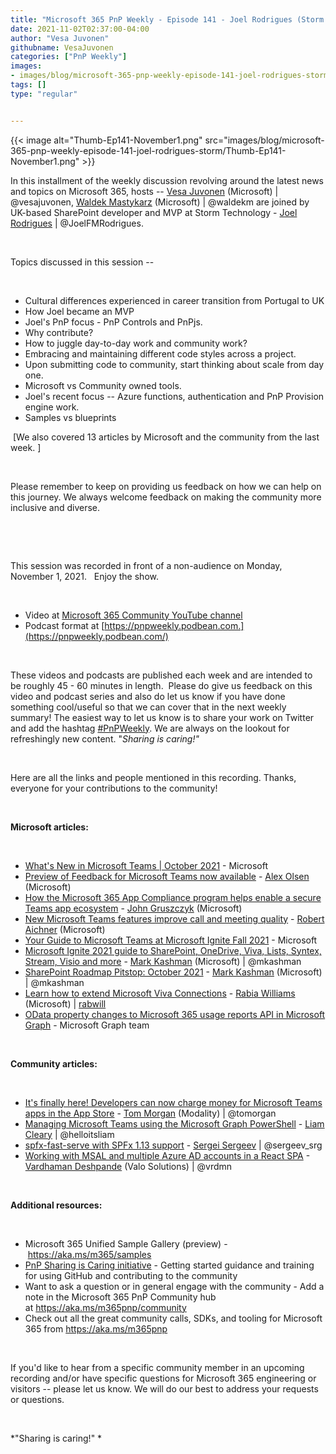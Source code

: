 ```yaml
---
title: "Microsoft 365 PnP Weekly - Episode 141 - Joel Rodrigues (Storm Technologies)"
date: 2021-11-02T02:37:00-04:00
author: "Vesa Juvonen"
githubname: VesaJuvonen
categories: ["PnP Weekly"]
images:
- images/blog/microsoft-365-pnp-weekly-episode-141-joel-rodrigues-storm/Thumb-Ep141-November1.png
tags: []
type: "regular"


---
```


{{< image alt="Thumb-Ep141-November1.png" src="images/blog/microsoft-365-pnp-weekly-episode-141-joel-rodrigues-storm/Thumb-Ep141-November1.png" >}}
 

In this installment of the weekly discussion revolving around the latest
news and topics on Microsoft 365, hosts -- [Vesa
Juvonen](http://twitter.com/vesajuvonen) (Microsoft) |
\@vesajuvonen, [Waldek
Mastykarz](http://twitter.com/waldekm) (Microsoft) | \@waldekm are
joined by UK-based SharePoint developer and MVP at Storm Technology -
[Joel Rodrigues](http://twitter.com/JoelFMRodrigues) |
\@JoelFMRodrigues.

 

Topics discussed in this session --

 

-   Cultural differences experienced in career transition from Portugal
    to UK
-   How Joel became an MVP
-   Joel's PnP focus - PnP Controls and PnPjs.   
-   Why contribute? 
-   How to juggle day-to-day work and community work? 
-   Embracing and maintaining different code styles across a project. 
-   Upon submitting code to community, start thinking about scale from
    day one. 
-   Microsoft vs Community owned tools.
-   Joel's recent focus -- Azure functions, authentication and PnP
    Provision engine work.
-   Samples vs blueprints     

 [We also covered 13 articles by Microsoft and the community from the
last week. ]

 

Please remember to keep on providing us feedback on how we can help on
this journey. We always welcome feedback on making the community more
inclusive and diverse.

 



 

This session was recorded in front of a non-audience on Monday, November
1, 2021.   Enjoy the show. 

 


-   Video at [Microsoft 365 Community YouTube
    channel](https://aka.ms/m365pnp-videos)
-   Podcast format
    at [https://pnpweekly.podbean.com.](https://pnpweekly.podbean.com/)

 

These videos and podcasts are published each week and are intended to be
roughly 45 - 60 minutes in length.  Please do give us feedback on this
video and podcast series and also do let us know if you have done
something cool/useful so that we can cover that in the next weekly
summary! The easiest way to let us know is to share your work on Twitter
and add the
hashtag [#PnPWeekly](https://twitter.com/search?q=%23pnpweekly). We are
always on the lookout for refreshingly new content. "*Sharing is
caring!"* 

 

Here are all the links and people mentioned in this recording. Thanks,
everyone for your contributions to the community!

 

**Microsoft articles:**


 

-   [What's New in Microsoft Teams | October
    2021](https://techcommunity.microsoft.com/t5/microsoft-teams-blog/what-s-new-in-microsoft-teams-october-2021/ba-p/2824105) -
    Microsoft
-   [Preview of Feedback for Microsoft Teams now
    available](https://techcommunity.microsoft.com/t5/microsoft-teams-blog/preview-of-feedback-for-microsoft-teams-now-available/ba-p/2896845) -
    [Alex
    Olsen](https://techcommunity.microsoft.comhttps://techcommunity.microsoft.com/t5/user/viewprofilepage/user-id/76330)
    (Microsoft)
-   [How the Microsoft 365 App Compliance program helps enable a secure
    Teams app
    ecosystem](https://techcommunity.microsoft.com/t5/microsoft-teams-blog/how-the-microsoft-365-app-compliance-program-helps-enable-a/ba-p/2892896)
    - [John
    Gruszczyk](https://techcommunity.microsoft.comhttps://techcommunity.microsoft.com/t5/user/viewprofilepage/user-id/6026)
    (Microsoft)
-   [New Microsoft Teams features improve call and meeting
    quality](https://techcommunity.microsoft.com/t5/microsoft-teams-blog/new-microsoft-teams-features-improve-call-and-meeting-quality/ba-p/2884341)
    - [Robert
    Aichner](https://techcommunity.microsoft.comhttps://techcommunity.microsoft.com/t5/user/viewprofilepage/user-id/903391)
    (Microsoft)
-   [Your Guide to Microsoft Teams at Microsoft Ignite Fall
    2021](https://techcommunity.microsoft.com/t5/microsoft-teams-blog/your-guide-to-microsoft-teams-at-microsoft-ignite-fall-2021/ba-p/2883931) -
    Microsoft
-   [Microsoft Ignite 2021 guide to SharePoint, OneDrive, Viva, Lists,
    Syntex, Stream, Visio and
    more](https://techcommunity.microsoft.com/t5/microsoft-sharepoint-blog/microsoft-ignite-2021-guide-to-sharepoint-onedrive-viva-lists/ba-p/2853103) -
    [Mark Kashman](https://twitter.com/mkashman) (Microsoft)
    | \@mkashman
-   [SharePoint Roadmap Pitstop: October
    2021](https://techcommunity.microsoft.com/t5/microsoft-sharepoint-blog/sharepoint-roadmap-pitstop-october-2021/ba-p/2890948) -
    [Mark Kashman](https://twitter.com/mkashman) (Microsoft)
    | \@mkashman
-   [Learn how to extend Microsoft Viva
    Connections](https://devblogs.microsoft.com/microsoft365dev/learn-how-to-extend-microsoft-viva-connections/) -
    [Rabia Williams](https://twitter.com/williamsrabia) (Microsoft)
    | [rabwill](https://github.com/rabwill)
-   [OData property changes to Microsoft 365 usage reports API in
    Microsoft
    Graph](https://devblogs.microsoft.com/microsoft365dev/odata-property-changes-to-microsoft-365-usage-reports-api-in-microsoft-graph/) -
    Microsoft Graph team

 

**Community articles:**


 

-   [It's finally here! Developers can now charge money for Microsoft
    Teams apps in the App
    Store](https://blog.thoughtstuff.co.uk/2021/11/its-finally-here-developers-can-now-charge-money-for-microsoft-teams-apps-in-the-app-store/) -
    [Tom Morgan](https://twitter.com/tomorgan) (Modality) | \@tomorgan
-   [Managing Microsoft Teams using the Microsoft Graph
    PowerShell](https://helloitsliam.com/2021/10/29/managing-microsoft-teams-using-the-microsoft-graph-powershell/?utm_source=feedburner&utm_medium=feed&utm_campaign=Feed%3A+helloitsliam+%28Liam+Cleary+%5BMVP%5D%29) -
    [Liam Cleary](https://twitter.com/helloitsliam) | \@helloitsliam
-   [spfx-fast-serve with SPFx 1.13
    support](https://spblog.net/post/2021/10/26/spfx-fast-serve-with-spfx-1-13-support) -
    [Sergei Sergeev](https://twitter.com/sergeev_srg) | \@sergeev_srg
-   [Working with MSAL and multiple Azure AD accounts in a React
    SPA](https://www.vrdmn.com/2021/11/work-with-multiple-accounts-in-react.html) -
    [Vardhaman Deshpande](https://twitter.com/vrdmn) (Valo Solutions)
    | \@vrdmn

 

**Additional resources:**


 

-   Microsoft 365 Unified Sample Gallery (preview)
    - <https://aka.ms/m365/samples> 
-   [PnP Sharing is Caring
    initiative](https://aka.ms/sharing-is-caring) - Getting started
    guidance and training for using GitHub and contributing to the
    community
-   Want to ask a question or in general engage with the community - Add
    a note in the Microsoft 365 PnP Community hub
    at <https://aka.ms/m365pnp/community>
-   Check out all the great community calls, SDKs, and tooling for
    Microsoft 365 from <https://aka.ms/m365pnp>

 

If you'd like to hear from a specific community member in an upcoming
recording and/or have specific questions for Microsoft 365 engineering
or visitors -- please let us know. We will do our best to address your
requests or questions.

 

*"Sharing is caring!" *

